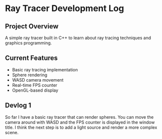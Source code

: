 # Ray Tracer Development Log

## Project Overview
A simple ray tracer built in C++ to learn about ray tracing techniques and graphics programming.

## Current Features
- Basic ray tracing implementation
- Sphere rendering
- WASD camera movement
- Real-time FPS counter
- OpenGL-based display

## Devlog 1
So far I have a basic ray tracer that can render spheres. You can move the camera around with WASD and the FPS counter is displayed in the window title. I think the next step is to add a light source and render a more complex scene.

